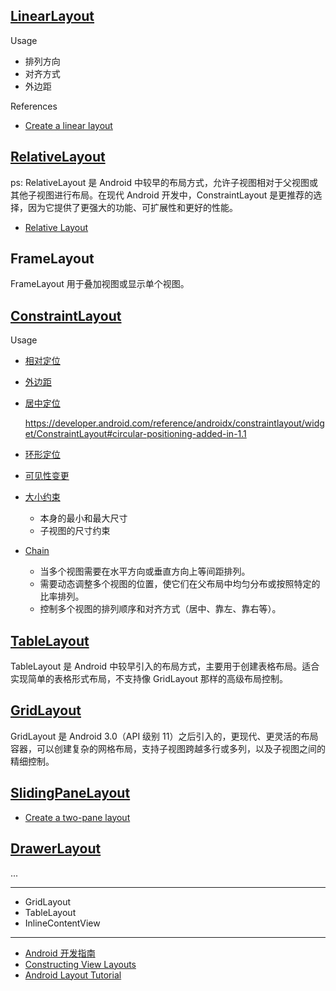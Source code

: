 ## [LinearLayout](https://developer.android.com/reference/android/widget/LinearLayout)

Usage

- 排列方向
- 对齐方式
- 外边距

References

- [Create a linear layout](https://developer.android.com/develop/ui/views/layout/linear)

## [RelativeLayout](https://developer.android.com/develop/ui/views/layout/relative?hl=zh-cn)

ps:	RelativeLayout 是 Android 中较早的布局方式，允许子视图相对于父视图或其他子视图进行布局。在现代 Android 开发中，ConstraintLayout 是更推荐的选择，因为它提供了更强大的功能、可扩展性和更好的性能。

- [Relative Layout](https://developer.android.com/develop/ui/views/layout/relative)

## FrameLayout

FrameLayout 用于叠加视图或显示单个视图。

## [ConstraintLayout](https://developer.android.com/reference/androidx/constraintlayout/widget/ConstraintLayout)

Usage

- [相对定位](https://developer.android.com/reference/androidx/constraintlayout/widget/ConstraintLayout#relative-positioning)
- [外边距](https://developer.android.com/reference/androidx/constraintlayout/widget/ConstraintLayout#margins)
- [居中定位](https://developer.android.com/reference/androidx/constraintlayout/widget/ConstraintLayout#centering-positioning-and-bias)

    https://developer.android.com/reference/androidx/constraintlayout/widget/ConstraintLayout#circular-positioning-added-in-1.1

- [环形定位](https://developer.android.com/reference/androidx/constraintlayout/widget/ConstraintLayout#circular-positioning-added-in-1.1)
- [可见性变更](https://developer.android.com/reference/androidx/constraintlayout/widget/ConstraintLayout#visibility-behavior)
- [大小约束](https://developer.android.com/reference/androidx/constraintlayout/widget/ConstraintLayout#dimensions-constraints)

    - 本身的最小和最大尺寸
    - 子视图的尺寸约束

- [Chain](https://developer.android.com/reference/androidx/constraintlayout/widget/ConstraintLayout#chains)

    - 当多个视图需要在水平方向或垂直方向上等间距排列。
	- 需要动态调整多个视图的位置，使它们在父布局中均匀分布或按照特定的比率排列。
	- 控制多个视图的排列顺序和对齐方式（居中、靠左、靠右等）。

## [TableLayout](https://developer.android.com/reference/android/widget/TableLayout)

TableLayout 是 Android 中较早引入的布局方式，主要用于创建表格布局。适合实现简单的表格形式布局，不支持像 GridLayout 那样的高级布局控制。

## [GridLayout](https://developer.android.com/reference/kotlin/android/widget/GridLayout)

GridLayout 是 Android 3.0（API 级别 11）之后引入的，更现代、更灵活的布局容器，可以创建复杂的网格布局，支持子视图跨越多行或多列，以及子视图之间的精细控制。

## [SlidingPaneLayout](https://developer.android.com/reference/androidx/slidingpanelayout/widget/SlidingPaneLayout)

- [Create a two-pane layout](https://developer.android.com/develop/ui/views/layout/twopane)

## [DrawerLayout](https://developer.android.com/reference/androidx/drawerlayout/widget/DrawerLayout)

...

---

- GridLayout
- TableLayout
- InlineContentView

---

- [Android 开发指南](https://developer.android.com/guide/topics/ui/declaring-layout.html)
- [Constructing View Layouts](https://guides.codepath.com/android/Constructing-View-Layouts)
- [Android Layout Tutorial](http://www.learn-android.com/2010/01/05/android-layout-tutorial/)
